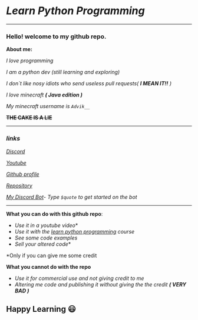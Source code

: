 # *Learn Python Programming*
---
### Hello! welcome to my github repo.


**About me:**

*I love programming*

*I am a python dev (still learning and exploring)*

*I don`t like nosy idiots who send useless pull requests( **I MEAN IT!!** )*

*I love minecraft **( Java edition )***

*My minecraft username is ```Advik__```*

**~~THE CAKE IS A LIE~~**

---
### ***links***

*[Discord](https://discord.gg/DsMYhmZ6Qq)*

*[Youtube](https://www.youtube.com/channel/UCbZacC3BV7ryDzQxVKL5U8w?sub_confirmation=1)*

*[Github profile](https://github.com/Advik-B)*

*[Repository](https://github.com/Advik-B/Learn-Python)*

*[My Discord Bot](https://bit.ly/3BlqkeU)*- *Type `$quote` to get started on the bot*

---

**What you can do with this github repo**:

- *Use it in a youtube video**
- *Use it with the [learn python programming](https://www.udemy.com/share/101Wai2@PkdgV11bSVUOd0BAOEhNfj5uYA==/) course*
- *See some code examples*
- *Sell your altered code**
  
*Only if you can give me some credit


**What you cannot do with the repo**
 
 - *Use it for commercial use and not giving credit to me*
 - *Altering me code and publishing it without giving the the credit **( VERY BAD )***

## Happy Learning 😃

